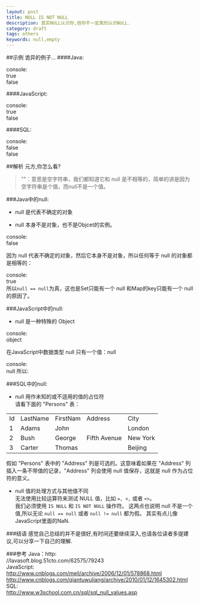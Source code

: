 ```yaml
---
layout: post
title: NULL IS NOT NULL
description: 其实NULL认识你,但你不一定真的认识NULL.
category: draft
tags: others
keywords: null,empty
---
```


##示例
诡异的例子...
####Java:
<script type="syntaxhighlighter" class="brush: java; toolbar: false;"><![CDATA[
public static void main(String\[\] args) {
	System.out.println(null == null);
	System.out.println(null != null);
}
]]></script>
console:  
true  
false

####JavaScript: 
<script type="syntaxhighlighter" class="brush: js; toolbar: false;"><![CDATA[
console.log(null == null);
console.log(null != null);
]]></script>
console:  
true  
false

####SQL:
<script type="syntaxhighlighter" class="brush: sql; toolbar: false;"><![CDATA[
select * from app_user where null == null;
select * from app_user where null != null;
]]></script>
console:  
false  
false


##解析
元方,你怎么看?
>""：意思是空字符串，我们都知道它和 null 是不相等的，简单的讲是因为空字符串是个值，而null不是一个值。

###Java中的null:
- null 是代表不确定的对象  
<script type="syntaxhighlighter" class="brush: java; toolbar: false;"><![CDATA[
int num = null;  //是错误的
Ojbect o = null;  //是正确的
]]></script>
>
- null 本身不是对象，也不是Objcet的实例。  
<script type="syntaxhighlighter" class="brush: java; toolbar: false;"><![CDATA[
System.out.println(null instanceof java.lang.Object);
]]></script>
console:  
false  

因为 null 代表不确定的对象，然后它本身不是对象，所以任何等于 null 的对象都是相等的：  
<script type="syntaxhighlighter" class="brush: java; toolbar: false;"><![CDATA[
String s1 = null;
String s2 = null;
System.out.println(s1 != s2);
]]></script>
console:  
true  
所以`null == null`为真，这也是Set只能有一个 null 和Map的key只能有一个 null 的原因了。

###JavaScript中的null:
- null 是一种特殊的 Object  
<script type="syntaxhighlighter" class="brush: js; toolbar: false;"><![CDATA[
console.log(typeof(null));
]]></script>
console:  
object

在JavaScript中数据类型 null 只有一个值：null  
<script type="syntaxhighlighter" class="brush: js; toolbar: false;"><![CDATA[
console.log(null);
]]></script>
console:  
null
所以:
<script type="syntaxhighlighter" class="brush: js; toolbar: false;"><![CDATA[
console.log(null == null);  //为真
console.log(null != null);  //为假
]]></script>

###SQL中的null:
- null 用作未知的或不适用的值的占位符  
请看下面的 "Persons" 表：
<table>
	<tr>
		<td>Id</td><td>LastName</td><td>FirstNam</td><td>Address</td><td>City</td>
	</tr>
	<tr>
		<td>1</td><td>Adams</td><td>John</td><td></td><td>London</td>
	</tr>
	<tr>
		<td>2</td><td>Bush</td><td>George</td><td>Fifth Avenue</td><td>New York</td>
	</tr>
	<tr>
		<td>3</td><td>Carter</td><td>Thomas</td><td></td><td>Beijing</td>
	</tr>
</table>
假如 "Persons" 表中的 "Address" 列是可选的。这意味着如果在 "Address" 列插入一条不带值的记录，"Address" 列会使用 null 值保存，这就是 null 作为占位符的意义。

- null 值的处理方式与其他值不同  
无法使用比较运算符来测试 NULL 值，比如 `=, <,` 或者 `<>`。  
我们必须使用 `IS NULL` 和 `IS NOT NULL` 操作符。
这两点也说明 null 不是一个值,所以无论 `null == null` 或者 `null != null` 都为假。
其实有点儿像JavaScript里面的NaN.

###结语
感觉自己总结的并不是很好,有时间还要继续深入,也请各位读者多提建议,可以分享一下自己的理解.

###参考
Java：http:  
//lavasoft.blog.51cto.com/62575/79243  
JavaScript:  
http://www.cnblogs.com/meil/archive/2006/12/01/578868.html  
http://www.cnblogs.com/qiantuwuliang/archive/2010/01/12/1645302.html  
SQL:  
http://www.w3school.com.cn/sql/sql_null_values.asp

